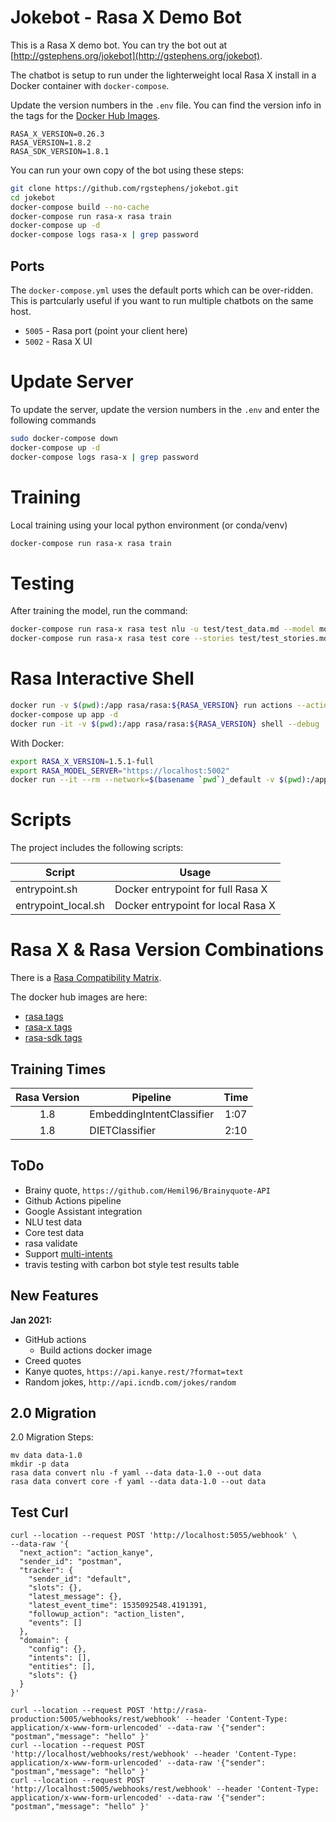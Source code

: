 # Jokebot - Rasa X Demo Bot

This is a Rasa X demo bot. You can try the bot out at [http://gstephens.org/jokebot](http://gstephens.org/jokebot).

The chatbot is setup to run under the lighterweight local Rasa X install in a Docker container with `docker-compose`.

Update the version numbers in the `.env` file. You can find the version info in the tags for the [Docker Hub Images](https://hub.docker.com/u/rasa).

```
RASA_X_VERSION=0.26.3
RASA_VERSION=1.8.2
RASA_SDK_VERSION=1.8.1
```

You can run your own copy of the bot using these steps:

```sh
git clone https://github.com/rgstephens/jokebot.git
cd jokebot
docker-compose build --no-cache
docker-compose run rasa-x rasa train
docker-compose up -d
docker-compose logs rasa-x | grep password
```

## Ports

The `docker-compose.yml` uses the default ports which can be over-ridden. This is partcularly useful if you want to run multiple chatbots on the same host.

- `5005` - Rasa port (point your client here)
- `5002` - Rasa X UI

# Update Server

To update the server, update the version numbers in the `.env` and enter the following commands

```sh
sudo docker-compose down
docker-compose up -d
docker-compose logs rasa-x | grep password
```

# Training

Local training using your local python environment (or conda/venv)

```sh
docker-compose run rasa-x rasa train
```

# Testing

After training the model, run the command:

```sh
docker-compose run rasa-x rasa test nlu -u test/test_data.md --model models/$(ls models)
docker-compose run rasa-x rasa test core --stories test/test_stories.md
```

# Rasa Interactive Shell

```sh
docker run -v $(pwd):/app rasa/rasa:${RASA_VERSION} run actions --actions actions.actions
docker-compose up app -d
docker run -it -v $(pwd):/app rasa/rasa:${RASA_VERSION} shell --debug
```

With Docker:

```sh
export RASA_X_VERSION=1.5.1-full
export RASA_MODEL_SERVER="https://localhost:5002"
docker run --it --rm --network=$(basename `pwd`)_default -v $(pwd):/app rasa/rasa:${RASA_X_VERSION} shell --model /app/models/$(ls models) --endpoints endpoints_local.yml
```

# Scripts

The project includes the following scripts:

| Script              | Usage                              |
| ------------------- | ---------------------------------- |
| entrypoint.sh       | Docker entrypoint for full Rasa X  |
| entrypoint_local.sh | Docker entrypoint for local Rasa X |

# Rasa X & Rasa Version Combinations

There is a [Rasa Compatibility Matrix](https://rasa.com/docs/rasa-x/changelog/compatibility-matrix/).

The docker hub images are here:

- [rasa tags](https://hub.docker.com/r/rasa/rasa/tags)
- [rasa-x tags](https://hub.docker.com/r/rasa/rasa-x/tags)
- [rasa-sdk tags](https://hub.docker.com/r/rasa/rasa-sdk/tags)

## Training Times

| Rasa Version | Pipeline                  | Time |
| :----------: | ------------------------- | :--: |
|     1.8      | EmbeddingIntentClassifier | 1:07 |
|     1.8      | DIETClassifier            | 2:10 |

## ToDo

- Brainy quote, `https://github.com/Hemil96/Brainyquote-API`
- Github Actions pipeline
- Google Assistant integration
- NLU test data
- Core test data
- rasa validate
- Support [multi-intents](https://blog.rasa.com/how-to-handle-multiple-intents-per-input-using-rasa-nlu-tensorflow-pipeline/?_ga=2.50044902.1771157212.1575170721-2034915719.1563294018)
- travis testing with carbon bot style test results table

## New Features

**Jan 2021:**

- GitHub actions
  - Build actions docker image
- Creed quotes
- Kanye quotes, `https://api.kanye.rest/?format=text`
- Random jokes, `http://api.icndb.com/jokes/random`

## 2.0 Migration

2.0 Migration Steps:

```
mv data data-1.0
mkdir -p data
rasa data convert nlu -f yaml --data data-1.0 --out data
rasa data convert core -f yaml --data data-1.0 --out data
```

## Test Curl

```
curl --location --request POST 'http://localhost:5055/webhook' \
--data-raw '{      
  "next_action": "action_kanye",
  "sender_id": "postman",
  "tracker": {
    "sender_id": "default",
    "slots": {},
    "latest_message": {},
    "latest_event_time": 1535092548.4191391,
    "followup_action": "action_listen",
    "events": []
  },
  "domain": {
    "config": {},
    "intents": [],
    "entities": [],
    "slots": {}
  }
}'
```

```
curl --location --request POST 'http://rasa-production:5005/webhooks/rest/webhook' --header 'Content-Type: application/x-www-form-urlencoded' --data-raw '{"sender": "postman","message": "hello" }'
curl --location --request POST 'http://localhost/webhooks/rest/webhook' --header 'Content-Type: application/x-www-form-urlencoded' --data-raw '{"sender": "postman","message": "hello" }'
curl --location --request POST 'http://localhost:5005/webhooks/rest/webhook' --header 'Content-Type: application/x-www-form-urlencoded' --data-raw '{"sender": "postman","message": "hello" }'
```